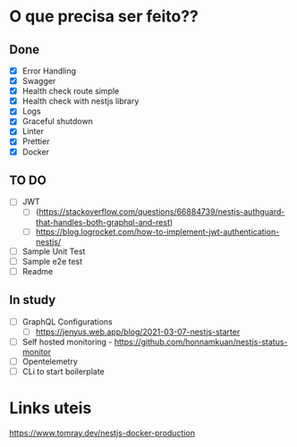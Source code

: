# O que precisa ser feito??

## Done
- [X] Error Handling
- [X] Swagger
- [X] Health check route simple
- [X] Health check with nestjs library
- [X] Logs
- [X] Graceful shutdown 
- [X] Linter
- [X] Prettier
- [X] Docker

## TO DO
- [ ] JWT
  - [ ] (https://stackoverflow.com/questions/66884739/nestjs-authguard-that-handles-both-graphql-and-rest)
  - [ ] https://blog.logrocket.com/how-to-implement-jwt-authentication-nestjs/
- [ ] Sample Unit Test
- [ ] Sample e2e test
- [ ] Readme

## In study
- [ ] GraphQL Configurations
  - [ ] https://jenyus.web.app/blog/2021-03-07-nestjs-starter
- [ ] Self hosted monitoring - https://github.com/honnamkuan/nestjs-status-monitor
- [ ] Opentelemetry
- [ ] CLi to start boilerplate

# Links uteis

https://www.tomray.dev/nestjs-docker-production

